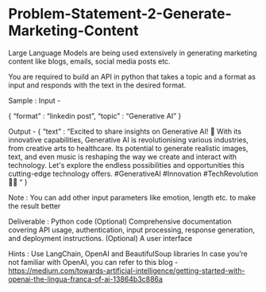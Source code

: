 # Problem-Statement-2-Generate-Marketing-Content

Large Language Models are being used extensively in generating marketing content like blogs, emails, social media posts etc.

You are required to build an API in python that takes a topic and a format as input and responds with the text in the desired format. 

Sample : 
Input - 

{
“format” : “linkedin post”,
“topic” : “Generative AI”
}

Output - 
{
“text” : “Excited to share insights on Generative AI! 🚀 With its innovative capabilities, Generative AI is revolutionising various industries, from creative arts to healthcare. Its potential to generate realistic images, text, and even music is reshaping the way we create and interact with technology. Let's explore the endless possibilities and opportunities this cutting-edge technology offers. #GenerativeAI #Innovation #TechRevolution 🤖💡
“
}

Note : You can add other input parameters like emotion, length etc. to make the result better

Deliverable : 
Python code
(Optional) Comprehensive documentation covering API usage, authentication, input processing, response generation, and deployment instructions.
(Optional) A user interface

Hints : 
Use LangChain, OpenAI and BeautifulSoup libraries
In case you’re not familiar with OpenAI, you can refer to this blog - https://medium.com/towards-artificial-intelligence/getting-started-with-openai-the-lingua-franca-of-ai-13864b3c886a
